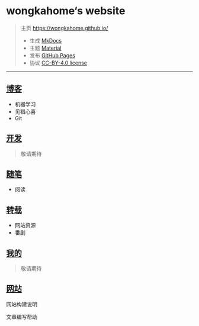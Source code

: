 # wongkahome‘s website

> 主页  <https://wongkahome.github.io/>
>
> - 生成 [MkDocs](https://www.mkdocs.org) 
> - 主题 [Material](https://github.com/squidfunk/mkdocs-material)
> - 发布 [GitHub Pages](https://pages.github.com) 
> - 协议 [CC-BY-4.0 license](https://github.com/wongkahome/wongkahome.github.io/blob/main/LICENSE)

-----

## [博客](https://wongkahome.github.io/BLOG/)

- 机器学习
- 见猎心喜
- Git

## [开发](https://wongkahome.github.io/DEV/)

> 敬请期待

## [随笔](https://wongkahome.github.io/ESSAY/)

- 阅读

## [转载](https://wongkahome.github.io/REPRODUCE/)

- 网站资源
- 番剧

## [我的](https://wongkahome.github.io/ME/)

> 敬请期待

## [网站](https://wongkahome.github.io/WEBSITE/)

网站构建说明

文章编写帮助

